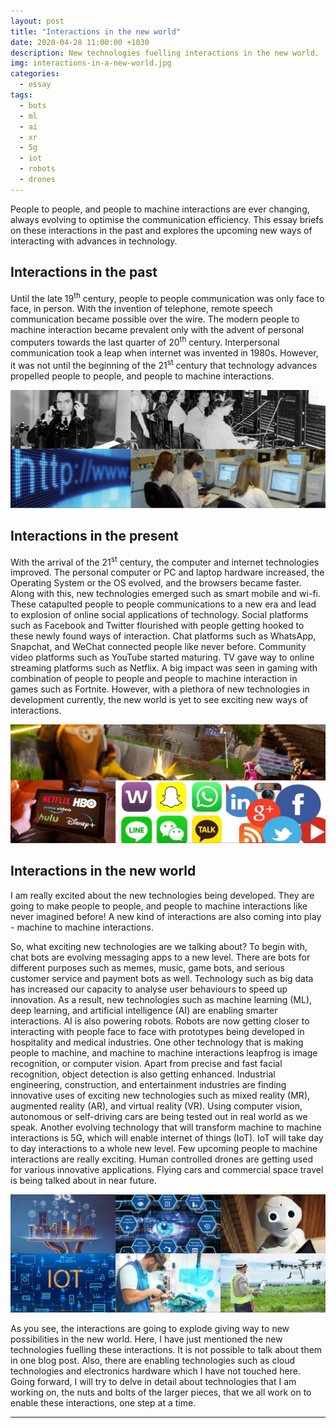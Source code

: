 ```yaml
---
layout: post
title: "Interactions in the new world"
date: 2020-04-28 11:00:00 +1030
description: New technologies fuelling interactions in the new world.
img: interactions-in-a-new-world.jpg
categories:
  - essay
tags:
  - bots
  - ml
  - ai
  - xr
  - 5g
  - iot
  - robots
  - drones
---
```

People to people, and people to machine interactions are ever changing, always evolving to optimise the communication efficiency. This essay briefs on these interactions in the past and explores the upcoming new ways of interacting with advances in technology.

## Interactions in the past

Until the late 19<sup>th</sup> century, people to people communication was only face to face, in person. With the invention of telephone, remote speech communication became possible over the wire. The modern people to machine interaction became prevalent only with the advent of personal computers towards the last quarter of 20<sup>th</sup> century. Interpersonal communication took a leap when internet was invented in 1980s. However, it was not until the beginning of the 21<sup>st</sup> century that technology advances propelled people to people, and people to machine interactions.

![Interactions in the past](/assets/img/old-world.jpg)

## Interactions in the present

With the arrival of the 21<sup>st</sup> century, the computer and internet technologies improved. The personal computer or PC and laptop hardware increased, the Operating System or the OS evolved, and the browsers became faster. Along with this, new technologies emerged such as smart mobile and wi-fi. These catapulted people to people communications to a new era and lead to explosion of online social applications of technology. Social platforms such as Facebook and Twitter flourished with people getting hooked to these newly found ways of interaction. Chat platforms such as WhatsApp, Snapchat, and WeChat connected people like never before. Community video platforms such as YouTube started maturing. TV gave way to online streaming platforms such as Netflix. A big impact was seen in gaming with combination of people to people and people to machine interaction in games such as Fortnite. However, with a plethora of new technologies in development currently, the new world is yet to see exciting new ways of interactions.

![Interactions in the present](/assets/img/mid-world.jpg)

## Interactions in the new world

I am really excited about the new technologies being developed. They are going to make people to people, and people to machine interactions like never imagined before! A new kind of interactions are also coming into play - machine to machine interactions.

So, what exciting new technologies are we talking about? To begin with, chat bots are evolving messaging apps to a new level. There are bots for different purposes such as memes, music, game bots, and serious customer service and payment bots as well. Technology such as big data has increased our capacity to analyse user behaviours to speed up innovation. As a result, new technologies such as machine learning (ML), deep learning, and artificial intelligence (AI) are enabling smarter interactions. AI is also powering robots. Robots are now getting closer to interacting with people face to face with prototypes being developed in hospitality and medical industries. One other technology that is making people to machine, and machine to machine interactions leapfrog is image recognition, or computer vision. Apart from precise and fast facial recognition, object detection is also getting enhanced. Industrial engineering, construction, and entertainment industries are finding innovative uses of exciting new technologies such as mixed reality (MR), augmented reality (AR), and virtual reality (VR). Using computer vision, autonomous or self-driving cars are being tested out in real world as we speak. Another evolving technology that will transform machine to machine interactions is 5G, which will enable internet of things (IoT). IoT will take day to day interactions to a whole new level. Few upcoming people to machine interactions are really exciting. Human controlled drones are getting used for various innovative applications. Flying cars and commercial space travel is being talked about in near future.

![Interactions in the new world](/assets/img/new-world.jpg)

As you see, the interactions are going to explode giving way to new possibilities in the new world. Here, I have just mentioned the new technologies fuelling these interactions. It is not possible to talk about them in one blog post. Also, there are enabling technologies such as cloud technologies and electronics hardware which I have not touched here. Going forward, I will try to delve in detail about technologies that I am working on, the nuts and bolts of the larger pieces, that we all work on to enable these interactions, one step at a time.

---
